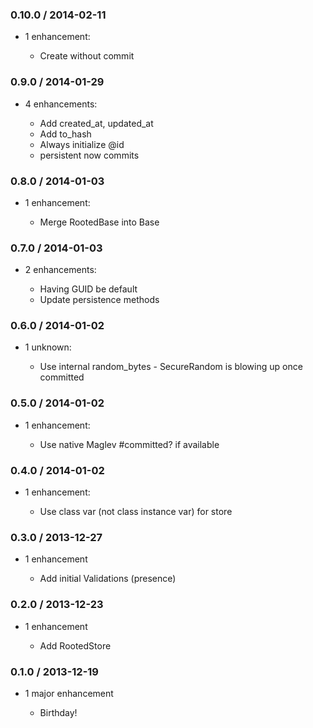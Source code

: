 ### 0.10.0 / 2014-02-11

* 1 enhancement:

  * Create without commit


### 0.9.0 / 2014-01-29

* 4 enhancements:

  * Add created_at, updated_at
  * Add to_hash
  * Always initialize @id
  * persistent now commits


### 0.8.0 / 2014-01-03

* 1 enhancement:

  * Merge RootedBase into Base


### 0.7.0 / 2014-01-03

* 2 enhancements:

  * Having GUID be default
  * Update persistence methods


### 0.6.0 / 2014-01-02

* 1 unknown:

  * Use internal random_bytes - SecureRandom is blowing up once committed


### 0.5.0 / 2014-01-02

* 1 enhancement:

  * Use native Maglev #committed? if available


### 0.4.0 / 2014-01-02

* 1 enhancement:

  * Use class var (not class instance var) for store


### 0.3.0 / 2013-12-27

* 1 enhancement

  * Add initial Validations (presence)


### 0.2.0 / 2013-12-23

* 1 enhancement

  * Add RootedStore


### 0.1.0 / 2013-12-19

* 1 major enhancement

  * Birthday!
